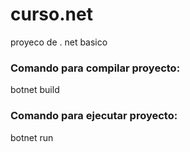 # curso.net
proyeco de . net basico
### Comando para compilar proyecto:
botnet build

### Comando para ejecutar proyecto:
botnet run

